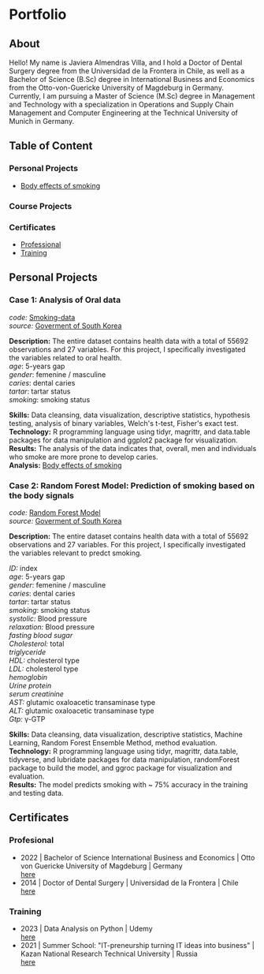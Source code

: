 # Portfolio

## About

Hello! My name is Javiera Almendras Villa, and I hold a Doctor of Dental Surgery degree from the Universidad de la Frontera in Chile, as well as a Bachelor of Science (B.Sc) degree in International Business and Economics from the Otto-von-Guericke University of Magdeburg in Germany. Currently, I am pursuing a Master of Science (M.Sc) degree in Management and Technology with a specialization in Operations and Supply Chain Management and Computer Engineering at the Technical University of Munich in Germany.

## Table of Content
### Personal Projects
- [Body effects of smoking](https://github.com/JavieraAlmendrasVilla/Case-1-Body-effects-of-smoking/blob/main/smoking.R)

### Course Projects

### Certificates
- [Professional](https://github.com/JavieraAlmendrasVilla/Certificates#profesional)
- [Training](https://github.com/JavieraAlmendrasVilla/Certificates#training)

## Personal Projects

### Case 1: Analysis of Oral data
*code:* [Smoking-data](https://github.com/JavieraAlmendrasVilla/Case-1-Oral-Health-data/blob/main/smoking.R)<br>
*source:* [Goverment of South Korea](https://www.kaggle.com/datasets/kukuroo3/body-signal-of-smoking)<br>

**Description:** The entire dataset contains health data with a total of 55692 observations and 27 variables. For this project, I specifically investigated the variables related to oral health.<br>
*age*: 5-years gap<br>
*gender*: femenine / masculine<br>
*caries*: dental caries<br>
*tartar*: tartar status<br>
*smoking*: smoking status<br>

**Skills:** Data cleansing, data visualization, descriptive statistics, hypothesis testing, analysis of binary variables, Welch's t-test, Fisher's exact test.<br>
**Technology:** R programming language using tidyr, magrittr, and data.table packages for data manipulation and ggplot2 package for visualization.<br>
**Results:** The analysis of the data indicates that, overall, men and individuals who smoke are more prone to develop caries.<br>
**Analysis:** [Body effects of smoking](https://github.com/JavieraAlmendrasVilla/Case-1-Body-effects-of-smoking/blob/main/README.md)

### Case 2: Random Forest Model: Prediction of smoking based on the body signals

*code:* [Random Forest Model](https://github.com/JavieraAlmendrasVilla/Case-2-Random-Forest-Model/blob/main/rf%20smoking.R)<br>
*source:* [Goverment of South Korea](https://www.kaggle.com/datasets/kukuroo3/body-signal-of-smoking)<br>

**Description:** The entire dataset contains health data with a total of 55692 observations and 27 variables. For this project, I specifically investigated the variables relevant to predct smoking.<br>

*ID:* index<br>
*age*: 5-years gap<br>
*gender*: femenine / masculine<br>
*caries*: dental caries<br>
*tartar*: tartar status<br>
*smoking*: smoking status<br>
*systolic:* Blood pressure<br>
*relaxation:* Blood pressure<br>
*fasting blood sugar*<br>
*Cholesterol:* total<br>
*triglyceride*<br>
*HDL:* cholesterol type<br>
*LDL:* cholesterol type<br>
*hemoglobin*<br>
*Urine protein*<br>
*serum creatinine*<br>
*AST:* glutamic oxaloacetic transaminase type<br>
*ALT:* glutamic oxaloacetic transaminase type<br>
*Gtp:* γ-GTP<br>

**Skills:** Data cleansing, data visualization, descriptive statistics, Machine Learning, Random Forest Ensemble Method, method evaluation. <br>
**Technology:** R programming language using tidyr, magrittr, data.table, tidyverse, and lubridate packages for data manipulation, randomForest package to build the model, and ggroc package for visualization and evaluation.<br>
**Results:** The model predicts smoking with ~ 75% accuracy in the training and testing data. <br>

## Certificates

### Profesional

- 2022 | Bachelor of Science International Business and Economics | Otto von Guericke University of Magdeburg | Germany <br> [here](https://github.com/JavieraAlmendrasVilla/Certificates/blob/main/Cert.%20IBE.jpg) 
- 2014 | Doctor of Dental Surgery | Universidad de la Frontera | Chile<br> [here](https://github.com/JavieraAlmendrasVilla/Certificates/blob/main/Certificado%20Cirujano%20Dentista.jpg)

### Training

- 2023 | Data Analysis on Python | Udemy<br> [here](https://github.com/JavieraAlmendrasVilla/Certificates/blob/main/Data%20Analysis%20on%20python%20Udemy.jpg)
- 2021 | Summer School: "IT-preneurship turning IT ideas into business" | Kazan National Research Technical University | Russia<br> [here](https://github.com/JavieraAlmendrasVilla/Certificates/blob/main/cert.%20summer%20school.jpg)









